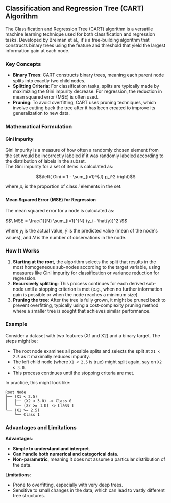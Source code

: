 ## Classification and Regression Tree (CART) Algorithm 

The Classification and Regression Tree (CART) algorithm is a versatile machine learning technique used for both classification and regression tasks. Developed by Breiman et al., it's a tree-building algorithm that constructs binary trees using the feature and threshold that yield the largest information gain at each node.

### Key Concepts

- **Binary Trees**: CART constructs binary trees, meaning each parent node splits into exactly two child nodes.
- **Splitting Criteria**: For classification tasks, splits are typically made by maximizing the Gini impurity decrease. For regression, the reduction in mean squared error (MSE) is often used.
- **Pruning**: To avoid overfitting, CART uses pruning techniques, which involve cutting back the tree after it has been created to improve its generalization to new data.

### Mathematical Formulation

#### Gini Impurity

Gini impurity is a measure of how often a randomly chosen element from the set would be incorrectly labeled if it was randomly labeled according to the distribution of labels in the subset. 
<br> The Gini impurity for a set of items is calculated as:

```math
\left( Gini = 1 - \sum_{i=1}^{J} p_i^2 \right)
```
where $p_i$ is the proportion of class $i$ elements in the set.

#### Mean Squared Error (MSE) for Regression

The mean squared error for a node is calculated as:

$$\ MSE = \frac{1}{N} \sum_{i=1}^{N} (y_i - \hat{y})^2 \$$

where $y_i$ is the actual value, $\hat{y}$ is the predicted value (mean of the node's values), and  $N$ is the number of observations in the node.


### How It Works

1. **Starting at the root**, the algorithm selects the split that results in the most homogeneous sub-nodes according to the target variable, using measures like Gini impurity for classification or variance reduction for regression.
2. **Recursively splitting**: This process continues for each derived sub-node until a stopping criterion is met (e.g., when no further information gain is possible or when the node reaches a minimum size).
3. **Pruning the tree**: After the tree is fully grown, it might be pruned back to prevent overfitting, typically using a cost-complexity pruning method where a smaller tree is sought that achieves similar performance.

### Example

Consider a dataset with two features (X1 and X2) and a binary target. The steps might be:

- The root node examines all possible splits and selects the split at `X1 < 2.5` as it maximally reduces impurity.
- The left child node (where `X1 < 2.5` is true) might split again, say on `X2 < 3.0`.
- This process continues until the stopping criteria are met.

In practice, this might look like:

```
Root Node
├── (X1 < 2.5)
│   ├── (X2 < 3.0) -> Class 0
│   └── (X2 >= 3.0) -> Class 1
└── (X1 >= 2.5)
    └── Class 1
```

### Advantages and Limitations

**Advantages**:
- **Simple to understand and interpret**.
- **Can handle both numerical and categorical data**.
- **Non-parametric**, meaning it does not assume a particular distribution of the data.

**Limitations**:
- Prone to overfitting, especially with very deep trees.
- Sensitive to small changes in the data, which can lead to vastly different tree structures.


